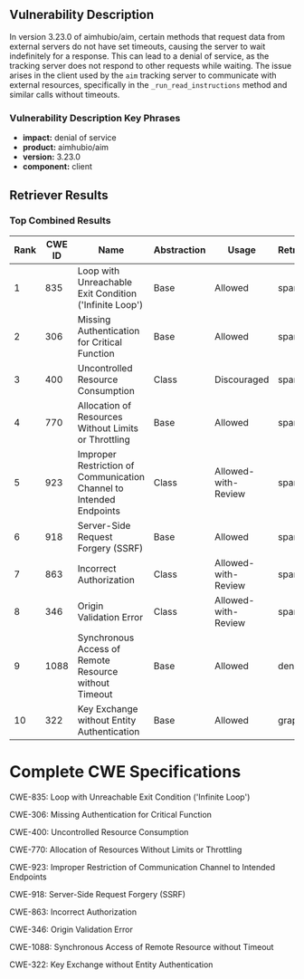 ## Vulnerability Description
In version 3.23.0 of aimhubio/aim, certain methods that request data from external servers do not have set timeouts, causing the server to wait indefinitely for a response. This can lead to a denial of service, as the tracking server does not respond to other requests while waiting. The issue arises in the client used by the `aim` tracking server to communicate with external resources, specifically in the `_run_read_instructions` method and similar calls without timeouts.

### Vulnerability Description Key Phrases
- **impact:** denial of service
- **product:** aimhubio/aim
- **version:** 3.23.0
- **component:** client

## Retriever Results

### Top Combined Results

| Rank | CWE ID | Name | Abstraction | Usage  | Retrievers | Individual Scores |
|------|--------|------|-------------|-------|------------|-------------------|
| 1 | 835 | Loop with Unreachable Exit Condition ('Infinite Loop') | Base | Allowed | sparse | 0.137 |
| 2 | 306 | Missing Authentication for Critical Function | Base | Allowed | sparse | 0.134 |
| 3 | 400 | Uncontrolled Resource Consumption | Class | Discouraged | sparse | 0.134 |
| 4 | 770 | Allocation of Resources Without Limits or Throttling | Base | Allowed | sparse | 0.133 |
| 5 | 923 | Improper Restriction of Communication Channel to Intended Endpoints | Class | Allowed-with-Review | sparse | 0.133 |
| 6 | 918 | Server-Side Request Forgery (SSRF) | Base | Allowed | sparse | 0.133 |
| 7 | 863 | Incorrect Authorization | Class | Allowed-with-Review | sparse | 0.132 |
| 8 | 346 | Origin Validation Error | Class | Allowed-with-Review | sparse | 0.132 |
| 9 | 1088 | Synchronous Access of Remote Resource without Timeout | Base | Allowed | dense | 0.460 |
| 10 | 322 | Key Exchange without Entity Authentication | Base | Allowed | graph | 0.003 |



# Complete CWE Specifications

CWE-835: Loop with Unreachable Exit Condition ('Infinite Loop')

CWE-306: Missing Authentication for Critical Function

CWE-400: Uncontrolled Resource Consumption

CWE-770: Allocation of Resources Without Limits or Throttling

CWE-923: Improper Restriction of Communication Channel to Intended Endpoints

CWE-918: Server-Side Request Forgery (SSRF)

CWE-863: Incorrect Authorization

CWE-346: Origin Validation Error

CWE-1088: Synchronous Access of Remote Resource without Timeout

CWE-322: Key Exchange without Entity Authentication